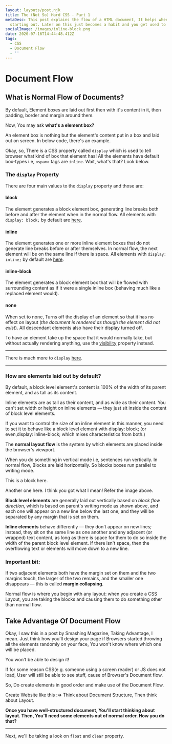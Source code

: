 ```yaml
---
layout: layouts/post.njk
title: The (Not So) Hard CSS - Part 1
metaDesc: This post explains the flow of a HTML document, It helps when you're
  starting out. Later on this just becomes a habit and you get used to it!
socialImage: /images/inline-block.png
date: 2020-07-16T14:44:48.412Z
tags:
  - CSS
  - Document Flow
  - ''
---
```


# Document Flow

## What is Normal Flow of Documents?

By default, Element boxes are laid out first then with it's content in it, then padding, border and margin around them.

Now, You may ask **what's a element box?**

An element box is nothing but the element's content put in a box and laid out on screen. In below code, there's an example.

Okay, so, There is a CSS property called `display` which is used to tell browser what kind of box that element has! All the elements have default box-types i.e, `<span>` tags are `inline`. Wait, what's that? Look below.

### The `display` Property

There are four main values to the `display` property and those are:

#### block

The element generates a block element box, generating line breaks both before and after the element when in the normal flow. All elements with `display: block;` by default are [here](https://developer.mozilla.org/en-US/docs/Web/HTML/Block-level_elements).

#### inline

The element generates one or more inline element boxes that do not generate line breaks before or after themselves. In normal flow, the next element will be on the same line if there is space. All elements with `display: inline;` by default are [here](https://developer.mozilla.org/en-US/docs/Web/HTML/Inline_elements).

#### inline-block

The element generates a block element box that will be flowed with surrounding content as if it were a single inline box (behaving much like a replaced element would).

#### none

When set to none, Turns off the display of an element so that it has no effect on layout (_the document is rendered as though the element did not exist_). All descendant elements also have their display turned off.

To have an element take up the space that it would normally take, but without actually rendering anything, use the [visibility](https://developer.mozilla.org/en-US/docs/Web/CSS/visibility) property instead.

---

There is much more to `display` [here](https://developer.mozilla.org/en-US/docs/Web/CSS/display).

---

<!-- <iframe height="235" style="width: 100%;" scrolling="no" title="Normal Doc Flow" src="https://codepen.io/sauravkk/embed/OJyoGQv?height=235&theme-id=dark&default-tab=result" frameborder="no" allowtransparency="true" allowfullscreen="true">
  See the Pen <a href='https://codepen.io/sauravkk/pen/OJyoGQv'>Normal Doc Flow</a> by Saurav kumar
  (<a href='https://codepen.io/sauravkk'>@sauravkk</a>) on <a href='https://codepen.io'>CodePen</a>.
</iframe> -->

### How are elements laid out by default?

By default, a block level element's content is 100% of the width of its parent element, and as tall as its content.

Inline elements are as tall as their content, and as wide as their content. You can't set width or height on inline elements — they just sit inside the content of block level elements.

If you want to control the size of an inline element in this manner, you need to set it to behave like a block level element with display: block; (or even,display: inline-block; which mixes characteristics from both.)

The **normal layout flow** is the system by which elements are placed inside the browser's viewport.

When you do something in vertical mode i.e, sentences run vertically. In normal flow, Blocks are laid horizontally. So blocks boxes run parallel to writing mode.

This is a block here.

Another one here. I think you got what I mean! Refer the image above.

**Block level elements** are generally laid out vertically based on _block flow direction_, which is based on parent's writing mode as shown above, and each one will appear on a new line below the last one, and they will be separated by any margin that is set on them.

**Inline elements** behave differently — they don't appear on new lines; instead, they sit on the same line as one another and any adjacent (or wrapped) text content, as long as there is space for them to do so inside the width of the parent block level element. If there isn't space, then the overflowing text or elements will move down to a new line.

### Important bit:

If two adjacent elements both have the margin set on them and the two margins touch, the larger of the two remains, and the smaller one disappears — this is called **margin collapsing**.

<!-- <iframe height="541" style="width: 100%;" scrolling="no" title="Normal Doc Flow" src="https://codepen.io/sauravkk/embed/QWjVPqZ?height=541&theme-id=dark&default-tab=result" frameborder="no" allowtransparency="true" allowfullscreen="true">
  See the Pen <a href='https://codepen.io/sauravkk/pen/QWjVPqZ'>Normal Doc Flow</a> by Saurav kumar
  (<a href='https://codepen.io/sauravkk'>@sauravkk</a>) on <a href='https://codepen.io'>CodePen</a>.
</iframe> -->

Normal flow is where you begin with any layout: when you create a CSS Layout, you are taking the blocks and causing them to do something other than normal flow.

## Take Advantage Of Document Flow

Okay, I saw this in a post by Smashing Magazine, Taking Advantage, I mean.
Just think how you'll design your page if Browsers started throwing all the elements randomly on your face, You won't know where which one will be placed.

You won't be able to design it!

If for some reason CSS(e.g. someone using a screen reader) or JS does not load, User will still be able to see stuff, cause of Browser's Document flow.

So, Do create elements in good order and make use of the Document Flow.

Create Website like this :=>
Think about Document Structure, Then think about Layout.

**Once you have well-structured document, You'll start thinking about layout. Then, You'll need some elements out of normal order. How you do that?**

---

Next, we'll be taking a look on `float` and `clear` property.
